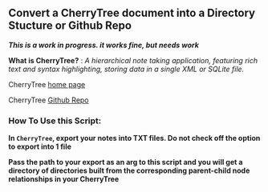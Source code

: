 ## Convert a CherryTree document into a Directory Stucture or Github Repo
***This is a work in progress. it works fine, but needs work***


**What is CherryTree?** : *A hierarchical note taking application, featuring rich text and syntax highlighting, storing data in a single XML or SQLite file.*

CherryTree [home page](giuspen.com/cherrytree)

CherryTree [Github Repo](https://github.com/giuspen/cherrytree)



### How To Use this Script:

**In `CherryTree`, export your notes into TXT files. Do not check off the option to export into 1 file**

**Pass the path to your export as an arg to this script and you will get a directory of directories built from the corresponding parent-child node relationships in your CherryTree**




